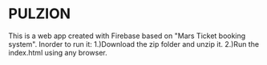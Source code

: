 # PULZION
This is a web app created with Firebase based on "Mars Ticket booking system".
Inorder to run it:
1.)Download the zip folder and unzip it.
2.)Run the index.html using any browser.
